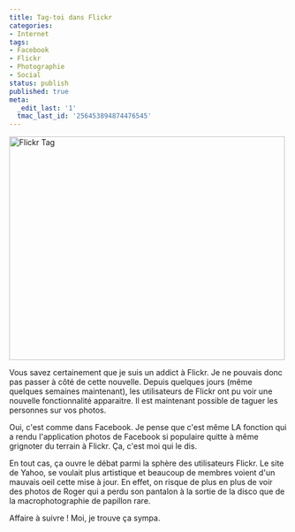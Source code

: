 ```yaml
---
title: Tag-toi dans Flickr
categories:
- Internet
tags:
- Facebook
- Flickr
- Photographie
- Social
status: publish
published: true
meta:
  _edit_last: '1'
  tmac_last_id: '256453894874476545'
---
```

<img class="alignnone size-medium wp-image-1418" title="Flickr Tag" src="https://dlgjp9x71cipk.cloudfront.net/2009/11/FlickrTag-499x404.png" alt="Flickr Tag" width="499" height="404" />

Vous savez certainement que je suis un addict à Flickr. Je ne pouvais donc pas passer à côté de cette nouvelle.
Depuis quelques jours (même quelques semaines maintenant), les utilisateurs de Flickr ont pu voir une nouvelle fonctionnalité apparaitre. Il est maintenant possible de taguer les personnes sur vos photos.

<!--more-->

Oui, c'est comme dans Facebook. Je pense que c'est même LA fonction qui a rendu l'application photos de Facebook si populaire quitte à même grignoter du terrain à Flickr. Ça, c'est moi qui le dis.

En tout cas, ça ouvre le débat parmi la sphère des utilisateurs Flickr. Le site de Yahoo, se voulait plus artistique et beaucoup de membres voient d'un mauvais oeil cette mise à jour. En effet, on risque de plus en plus de voir des photos de Roger qui a perdu son pantalon à la sortie de la disco que de la macrophotographie de papillon rare.

Affaire à suivre ! Moi, je trouve ça sympa.
